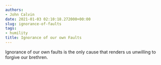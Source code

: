 ```yaml
---
authors:
- John Calvin
date: 2021-01-03 02:10:18.272000+00:00
slug: ignorance-of-faults
tags:
- humility
title: Ignorance of our own Faults
---
```


Ignorance of our own faults is the only cause that renders us unwilling to forgive our brethren.
